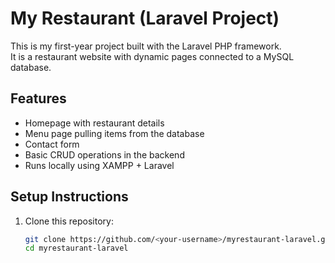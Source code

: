 # My Restaurant (Laravel Project)

This is my first-year project built with the Laravel PHP framework.  
It is a restaurant website with dynamic pages connected to a MySQL database.  

## Features
- Homepage with restaurant details
- Menu page pulling items from the database
- Contact form
- Basic CRUD operations in the backend
- Runs locally using XAMPP + Laravel

## Setup Instructions
1. Clone this repository:
   ```bash
   git clone https://github.com/<your-username>/myrestaurant-laravel.git
   cd myrestaurant-laravel
